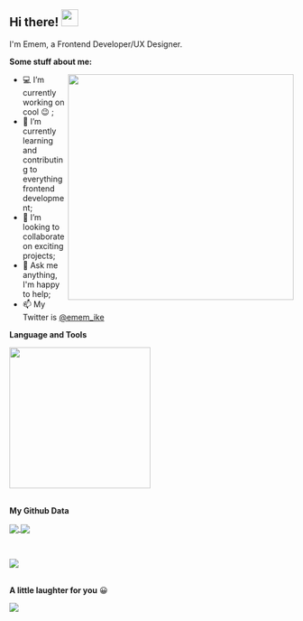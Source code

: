  ## Hi there! <img src="https://raw.githubusercontent.com/MartinHeinz/MartinHeinz/master/wave.gif" width="30px">

I'm Emem, a Frontend Developer/UX Designer.

**Some stuff about me:**

<img align="right" src="https://media.giphy.com/media/L1R1tvI9svkIWwpVYr/giphy.gif" width="400px">

- :computer: I’m currently working on cool :wink: ;
- 🌱 I’m currently learning and contributing to everything frontend development;
- 👯 I’m looking to collaborate on exciting projects;
- 💬 Ask me anything, I'm happy to help;
- 📫 My Twitter is [@emem_ike](https://twitter.com/emem_ike)


**Language and Tools**

<a href="https://skillicons.dev" >
    <img width="250px" src="https://skillicons.dev/icons?i=js,ts,react,nodejs,figma,git,vscode" />
  </a>
  
   <br />
    <br />
  
  
  **My Github Data**
  
  
  <a  href="https://github.com/emem221/github-readme-stats">
  <img align="center" src="https://github-readme-streak-stats.herokuapp.com/?user=emem221&theme=highcontrast&repo=github-readme-streak-stats" />
  </a> 
  
  <a href="https://github.com/emem221/github-readme-stats">
  <img align="center" src="https://github-readme-stats.vercel.app/api/top-langs/?username=emem221&layout=compact&theme=highcontrast&repo=github-readme-stats" />
</a> 
 
&nbsp;


  
   <a href="https://github.com/emem221/github-readme-stats">
  <img align="center" src="https://github-readme-stats.vercel.app/api?username=emem221&show_icons=true&theme=radical&repo=github-readme-stats" />
</a>


 <br />
 <br />
 
 **A little laughter for you** :grinning:

<a href="https://github.com/emem221/github-readme-stats">
<img align="center"  src="https://readme-jokes.vercel.app/api" />
</a>





  
  

  
